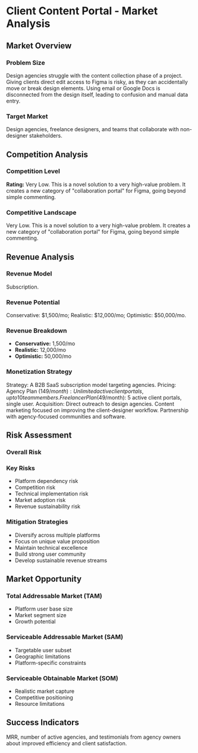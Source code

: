 # Client Content Portal - Market Analysis

## Market Overview

### Problem Size
Design agencies struggle with the content collection phase of a project. Giving clients direct edit access to Figma is risky, as they can accidentally move or break design elements. Using email or Google Docs is disconnected from the design itself, leading to confusion and manual data entry.

### Target Market
Design agencies, freelance designers, and teams that collaborate with non-designer stakeholders.

## Competition Analysis

### Competition Level
**Rating:** Very Low. This is a novel solution to a very high-value problem. It creates a new category of "collaboration portal" for Figma, going beyond simple commenting.

### Competitive Landscape
Very Low. This is a novel solution to a very high-value problem. It creates a new category of "collaboration portal" for Figma, going beyond simple commenting.

## Revenue Analysis

### Revenue Model
Subscription.

### Revenue Potential
Conservative: $1,500/mo; Realistic: $12,000/mo; Optimistic: $50,000/mo.

### Revenue Breakdown
- **Conservative:** 1,500/mo
- **Realistic:** 12,000/mo
- **Optimistic:** 50,000/mo

### Monetization Strategy
Strategy: A B2B SaaS subscription model targeting agencies. Pricing: Agency Plan ($149/month): Unlimited active client portals, up to 10 team members. Freelancer Plan ($49/month): 5 active client portals, single user. Acquisition: Direct outreach to design agencies. Content marketing focused on improving the client-designer workflow. Partnership with agency-focused communities and software.

## Risk Assessment

### Overall Risk


### Key Risks
- Platform dependency risk
- Competition risk
- Technical implementation risk
- Market adoption risk
- Revenue sustainability risk

### Mitigation Strategies
- Diversify across multiple platforms
- Focus on unique value proposition
- Maintain technical excellence
- Build strong user community
- Develop sustainable revenue streams

## Market Opportunity

### Total Addressable Market (TAM)
- Platform user base size
- Market segment size
- Growth potential

### Serviceable Addressable Market (SAM)
- Targetable user subset
- Geographic limitations
- Platform-specific constraints

### Serviceable Obtainable Market (SOM)
- Realistic market capture
- Competitive positioning
- Resource limitations

## Success Indicators
MRR, number of active agencies, and testimonials from agency owners about improved efficiency and client satisfaction.
